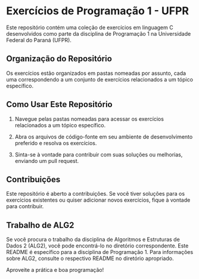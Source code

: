 # Exercícios de Programação 1 - UFPR

Este repositório contém uma coleção de exercícios em linguagem C desenvolvidos como parte da disciplina de Programação 1 na Universidade Federal do Paraná (UFPR).

## Organização do Repositório

Os exercícios estão organizados em pastas nomeadas por assunto, cada uma correspondendo a um conjunto de exercícios relacionados a um tópico específico.

## Como Usar Este Repositório

1. Navegue pelas pastas nomeadas para acessar os exercícios relacionados a um tópico específico.

2. Abra os arquivos de código-fonte em seu ambiente de desenvolvimento preferido e resolva os exercícios.

3. Sinta-se à vontade para contribuir com suas soluções ou melhorias, enviando um pull request.

## Contribuições

Este repositório é aberto a contribuições. Se você tiver soluções para os exercícios existentes ou quiser adicionar novos exercícios, fique à vontade para contribuir.

## Trabalho de ALG2

Se você procura o trabalho da disciplina de Algoritmos e Estruturas de Dados 2 (ALG2), você pode encontrá-lo no diretório correspondente. Este README é específico para a disciplina de Programação 1. Para informações sobre ALG2, consulte o respectivo README no diretório apropriado.

Aproveite a prática e boa programação!
